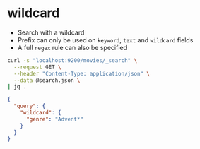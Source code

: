 # wildcard

- Search with a wildcard
- Prefix can only be used on `keyword`, `text` and `wildcard` fields
- A full `regex` rule can also be specified

```sh
curl -s "localhost:9200/movies/_search" \
  --request GET \
  --header "Content-Type: application/json" \
  --data @search.json \
| jq .
```

```json
{
  "query": {
    "wildcard": {
      "genre": "Advent*"
    }
  }
}
```
